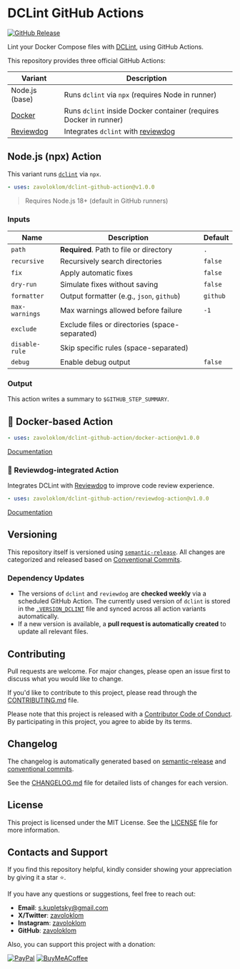 # DCLint GitHub Actions

[![GitHub Release](https://img.shields.io/github/v/release/docker-compose-linter/dclint-github-action?logo=github&sort=semver&style=for-the-badge)](https://github.com/docker-compose-linter/dclint-github-action/releases)

Lint your Docker Compose files with [DCLint](https://github.com/zavoloklom/dclint), using GitHub Actions.

This repository provides three official GitHub Actions:

| Variant                         | Description                                                                  |
|---------------------------------| ---------------------------------------------------------------------------- |
| Node.js (base)                  | Runs `dclint` via `npx` (requires Node in runner)                            |
| [Docker](./docker-action)       | Runs `dclint` inside Docker container (requires Docker in runner)            |
| [Reviewdog](./reviewdog-action) | Integrates `dclint` with [reviewdog](https://github.com/reviewdog/reviewdog) |

## Node.js (npx) Action

This variant runs [`dclint`](https://github.com/zavoloklom/dclint) via `npx`.

```yaml
- uses: zavoloklom/dclint-github-action@v1.0.0
```

> Requires Node.js 18+ (default in GitHub runners)

### Inputs

| Name           | Description                                    | Default  |
| -------------- |------------------------------------------------| -------- |
| `path`         | **Required**. Path to file or directory        | `.`      |
| `recursive`    | Recursively search directories                 | `false`  |
| `fix`          | Apply automatic fixes                          | `false`  |
| `dry-run`      | Simulate fixes without saving                  | `false`  |
| `formatter`    | Output formatter (e.g., `json`, `github`)      | `github` |
| `max-warnings` | Max warnings allowed before failure            | `-1`     |
| `exclude`      | Exclude files or directories (space-separated) |          |
| `disable-rule` | Skip specific rules (space-separated)          |          |
| `debug`        | Enable debug output                            | `false`  |

### Output

This action writes a summary to `$GITHUB_STEP_SUMMARY`.

## 🐳 Docker-based Action

```yaml
- uses: zavoloklom/dclint-github-action/docker-action@v1.0.0
```

[Documentation](./docker-action/README.md)

### 🐶 Reviewdog-integrated Action

Integrates DCLint with [Reviewdog](https://github.com/reviewdog/reviewdog) to improve code review experience.

```yaml
- uses: zavoloklom/dclint-github-action/reviewdog-action@v1.0.0
```

[Documentation](./reviewdog-action/README.md)

## Versioning

This repository itself is versioned using [`semantic-release`](https://github.com/semantic-release/semantic-release).
All changes are categorized and released based on [Conventional Commits](https://www.conventionalcommits.org/).

### Dependency Updates

- The versions of `dclint` and `reviewdog` are **checked weekly** via a scheduled GitHub Action. The currently used
  version of `dclint` is stored in the [`.VERSION_DCLINT`](./VERSION_DCLINT) file and synced across all action variants
  automatically.
- If a new version is available, a **pull request is automatically created** to update all relevant files.

## Contributing

Pull requests are welcome. For major changes, please open an issue first to discuss what you would like to change.

If you'd like to contribute to this project, please read through the [CONTRIBUTING.md](./CONTRIBUTING.md) file.

Please note that this project is released with a [Contributor Code of Conduct](./CODE_OF_CONDUCT.md). By participating
in this project, you agree to abide by its terms.

## Changelog

The changelog is automatically generated based on
[semantic-release](https://github.com/semantic-release/semantic-release) and
[conventional commits](https://www.conventionalcommits.org/en/v1.0.0/).

See the [CHANGELOG.md](./CHANGELOG.md) file for detailed lists of changes for each version.

## License

This project is licensed under the MIT License. See the [LICENSE](./LICENSE) file for more information.

## Contacts and Support

If you find this repository helpful, kindly consider showing your appreciation by giving it a star ⭐.

If you have any questions or suggestions, feel free to reach out:

- **Email**: [s.kupletsky@gmail.com](mailto:s.kupletsky@gmail.com)
- **Х/Twitter**: [zavoloklom](https://x.com/zavoloklom)
- **Instagram**: [zavoloklom](https://www.instagram.com/zavoloklom/)
- **GitHub**: [zavoloklom](https://github.com/zavoloklom)

Also, you can support this project with a donation:

[![PayPal](https://img.shields.io/badge/PayPal-00457C?style=for-the-badge&logo=paypal&logoColor=white)](https://www.paypal.com/donate/?hosted_button_id=ZKLT8EJ4KWA6L)
[![BuyMeACoffee](https://img.shields.io/badge/Buy%20Me%20a%20Coffee-ffdd00?style=for-the-badge&logo=buy-me-a-coffee&logoColor=black)](https://www.buymeacoffee.com/zavoloklom)
